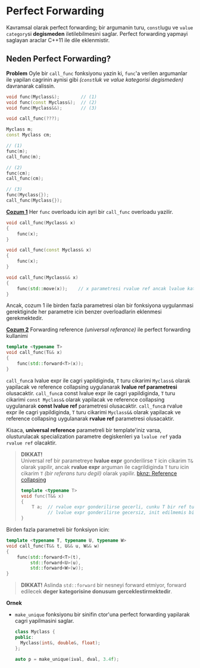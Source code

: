 # Perfect Forwarding

Kavramsal olarak perfect forwarding; bir argumanin turu, `const`lugu ve `value category`si **degismeden** iletilebilmesini saglar. Perfect forwarding yapmayi saglayan araclar C++11 ile dile eklenmistir.

## Neden Perfect Forwarding?

**Problem**
Oyle bir `call_func` fonksiyonu yazin ki, `func`'a verilen argumanlar ile yapilan cagrinin aynisi gibi *(`const`luk ve value kategorisi degismeden)* davranarak calissin.

```C++
void func(Myclass&);        // (1)
void func(const Myclass&);  // (2)
void func(Myclass&&);       // (3)

void call_func(???);
```
```C++
Myclass m;
const Myclass cm;

// (1)
func(m);
call_func(m);

// (2)
func(cm);
call_func(cm);

// (3)
func(Myclass{});
call_func(Myclass{});
```
[**Cozum 1**](res/src/perfect_forwarding01.cpp)
Her `func` overloadu icin ayri bir `call_func` overloadu yazilir.
```C++
void call_func(Myclass& x)
{
    func(x);
}

void call_func(const Myclass& x)
{
    func(x);
}

void call_func(Myclass&& x)
{
    func(std::move(x));    // x parametresi rvalue ref ancak lvalue kategorisinde
}
```
Ancak, cozum 1 ile birden fazla parametresi olan bir fonksiyona uygulanmasi gerektiginde her parametre icin benzer overloadlarin eklenmesi gerekmektedir.

[**Cozum 2**](res/src/perfect_forwarding02.cpp)
Forwarding reference *(universal referance)*  ile perfect forwarding kullanimi
```C++
template <typename T>
void call_func(T&& x)
{
    func(std::forward<T>(x));
}
```

`call_func`a lvalue expr ile cagri yapildiginda, `T` turu cikarimi `Myclass&` olarak yapilacak ve reference collapsing uygulanarak **lvalue ref parametresi** olusacaktir.
`call_func`a const lvalue expr ile cagri yapildiginda, `T` turu cikarimi `const Myclass&` olarak yapilacak ve reference collapsing uygulanarak **const lvalue ref** parametresi olusacaktir.
`call_func`a rvalue expr ile cagri yapildiginda, `T` turu cikarimi `Myclass&&` olarak yapilacak ve reference collapsing uygulanarak **rvalue ref** parametresi olusacaktir.

Kisaca, **universal reference** parametreli bir template'iniz varsa, olusturulacak specialization parametre degiskenleri ya `lvalue ref` yada `rvalue ref` olacaktir.

> **DIKKAT!**  
> Universal ref bir parametreye **lvalue expr** gonderilirse `T` icin cikarim `T&` olarak yapilir, 
> ancak **rvalue expr** arguman ile cagrildiginda `T` turu icin cikarim `T` *(bir referans turu degil)* olarak yapilir. [bknz: Reference collapsing](100_ref_semantics.md#reference-collapsing)
> ```C++
> template <typename T>
> void func(T&& x)
> {
>     T a;  // rvalue expr gonderilirse gecerli, cunku T bir ref turu degil
>           // lvalue expr gonderilirse gecersiz, init edilmemis bir lvalue ref olustu.
> }
> ```

Birden fazla parametreli bir fonksiyon icin:
```C++
template <typename T, typename U, typename W>
void call_func(T&& t, U&& u, W&& w)
{
    func(std::forward<T>(t),
         std::forward<U>(u),
         std::forward<W>(w));
}
```
> **DIKKAT!**
> Aslinda `std::forward` bir nesneyi forward etmiyor, forward edilecek **deger kategorisine donusum gerceklestirmektedir**.
  <!-- std::forward fonksiyonunun detaylari ileri C++ kursunda anlatilacak. -->

**Ornek**
* `make_unique` fonksiyonu bir sinifin ctor'una perfect forwarding yapilarak cagri yapilmasini saglar.
  ```C++
  class Myclass {
  public:
    Myclass(int&, double&, float);
  };
  ```
  ```C++
  auto p = make_unique(ival, dval, 3.4f);
  ```